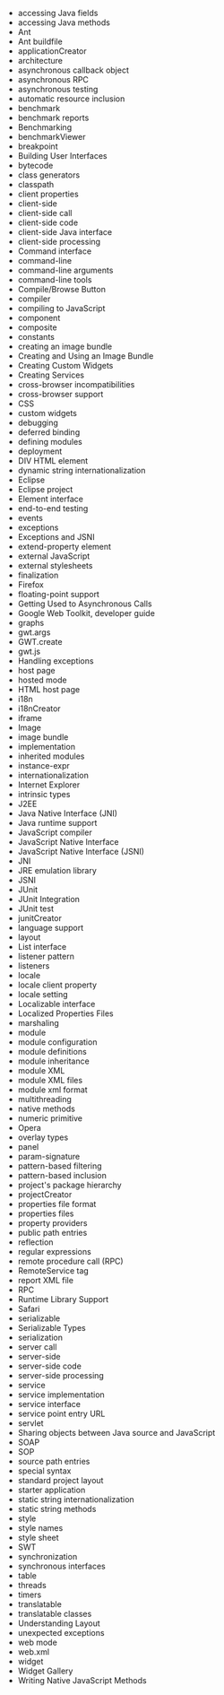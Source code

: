   * accessing Java fields
  * accessing Java methods
  * Ant
  * Ant buildfile
  * applicationCreator
  * architecture
  * asynchronous callback object
  * asynchronous RPC
  * asynchronous testing
  * automatic resource inclusion
  * benchmark
  * benchmark reports
  * Benchmarking
  * benchmarkViewer
  * breakpoint
  * Building User Interfaces
  * bytecode
  * class generators
  * classpath
  * client properties
  * client-side
  * client-side call
  * client-side code
  * client-side Java interface
  * client-side processing
  * Command interface
  * command-line
  * command-line arguments
  * command-line tools
  * Compile/Browse Button
  * compiler
  * compiling to JavaScript
  * component
  * composite
  * constants
  * creating an image bundle
  * Creating and Using an Image Bundle
  * Creating Custom Widgets
  * Creating Services
  * cross-browser incompatibilities
  * cross-browser support
  * CSS
  * custom widgets
  * debugging
  * deferred binding
  * defining modules
  * deployment
  * DIV HTML element
  * dynamic string internationalization
  * Eclipse
  * Eclipse project
  * Element interface
  * end-to-end testing
  * events
  * exceptions
  * Exceptions and JSNI
  * extend-property element
  * external JavaScript
  * external stylesheets
  * finalization
  * Firefox
  * floating-point support
  * Getting Used to Asynchronous Calls
  * Google Web Toolkit, developer guide
  * graphs
  * gwt.args
  * GWT.create
  * gwt.js
  * Handling exceptions
  * host page
  * hosted mode
  * HTML host page
  * i18n
  * i18nCreator
  * iframe
  * Image
  * image bundle
  * implementation
  * inherited modules
  * instance-expr
  * internationalization
  * Internet Explorer
  * intrinsic types
  * J2EE
  * Java Native Interface (JNI)
  * Java runtime support
  * JavaScript compiler
  * JavaScript Native Interface
  * JavaScript Native Interface (JSNI)
  * JNI
  * JRE emulation library
  * JSNI
  * JUnit
  * JUnit Integration
  * JUnit test
  * junitCreator
  * language support
  * layout
  * List interface
  * listener pattern
  * listeners
  * locale
  * locale client property
  * locale setting
  * Localizable interface
  * Localized Properties Files
  * marshaling
  * module
  * module configuration
  * module definitions
  * module inheritance
  * module XML
  * module XML files
  * module xml format
  * multithreading
  * native methods
  * numeric primitive
  * Opera
  * overlay types
  * panel
  * param-signature
  * pattern-based filtering
  * pattern-based inclusion
  * project's package hierarchy
  * projectCreator
  * properties file format
  * properties files
  * property providers
  * public path entries
  * reflection
  * regular expressions
  * remote procedure call (RPC)
  * RemoteService tag
  * report XML file
  * RPC
  * Runtime Library Support
  * Safari
  * serializable
  * Serializable Types
  * serialization
  * server call
  * server-side
  * server-side code
  * server-side processing
  * service
  * service implementation
  * service interface
  * service point entry URL
  * servlet
  * Sharing objects between Java source and JavaScript
  * SOAP
  * SOP
  * source path entries
  * special syntax
  * standard project layout
  * starter application
  * static string internationalization
  * static string methods
  * style
  * style names
  * style sheet
  * SWT
  * synchronization
  * synchronous interfaces
  * table
  * threads
  * timers
  * translatable
  * translatable classes
  * Understanding Layout
  * unexpected exceptions
  * web mode
  * web.xml
  * widget
  * Widget Gallery
  * Writing Native JavaScript Methods
